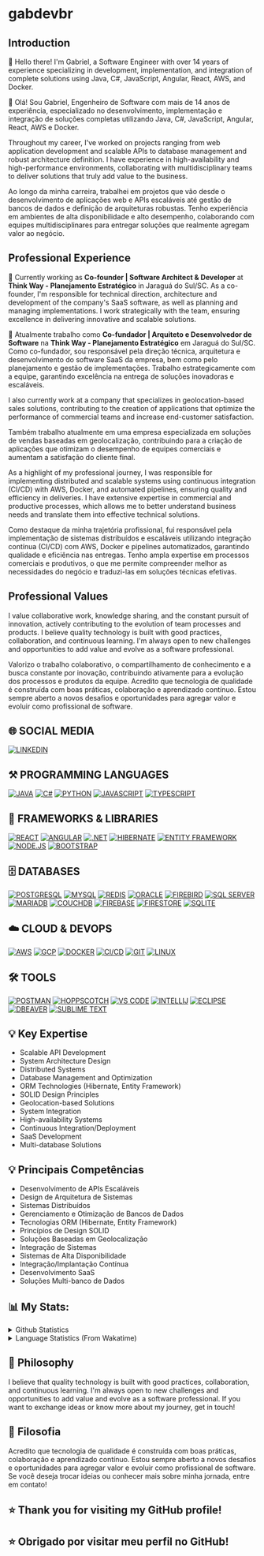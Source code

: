 # gabdevbr

## Introduction

👋 Hello there! I'm Gabriel, a Software Engineer with over 14 years of experience specializing in development, implementation, and integration of complete solutions using Java, C#, JavaScript, Angular, React, AWS, and Docker.

👋 Olá! Sou Gabriel, Engenheiro de Software com mais de 14 anos de experiência, especializado no desenvolvimento, implementação e integração de soluções completas utilizando Java, C#, JavaScript, Angular, React, AWS e Docker.

Throughout my career, I've worked on projects ranging from web application development and scalable APIs to database management and robust architecture definition. I have experience in high-availability and high-performance environments, collaborating with multidisciplinary teams to deliver solutions that truly add value to the business.

Ao longo da minha carreira, trabalhei em projetos que vão desde o desenvolvimento de aplicações web e APIs escaláveis até gestão de bancos de dados e definição de arquiteturas robustas. Tenho experiência em ambientes de alta disponibilidade e alto desempenho, colaborando com equipes multidisciplinares para entregar soluções que realmente agregam valor ao negócio.

## Professional Experience

💼 Currently working as **Co-founder | Software Architect & Developer** at **Think Way - Planejamento Estratégico** in Jaraguá do Sul/SC. As a co-founder, I'm responsible for technical direction, architecture and development of the company's SaaS software, as well as planning and managing implementations. I work strategically with the team, ensuring excellence in delivering innovative and scalable solutions.

💼 Atualmente trabalho como **Co-fundador | Arquiteto e Desenvolvedor de Software** na **Think Way - Planejamento Estratégico** em Jaraguá do Sul/SC. Como co-fundador, sou responsável pela direção técnica, arquitetura e desenvolvimento do software SaaS da empresa, bem como pelo planejamento e gestão de implementações. Trabalho estrategicamente com a equipe, garantindo excelência na entrega de soluções inovadoras e escaláveis.

I also currently work at a company that specializes in geolocation-based sales solutions, contributing to the creation of applications that optimize the performance of commercial teams and increase end-customer satisfaction.

Também trabalho atualmente em uma empresa especializada em soluções de vendas baseadas em geolocalização, contribuindo para a criação de aplicações que otimizam o desempenho de equipes comerciais e aumentam a satisfação do cliente final.

As a highlight of my professional journey, I was responsible for implementing distributed and scalable systems using continuous integration (CI/CD) with AWS, Docker, and automated pipelines, ensuring quality and efficiency in deliveries. I have extensive expertise in commercial and productive processes, which allows me to better understand business needs and translate them into effective technical solutions.

Como destaque da minha trajetória profissional, fui responsável pela implementação de sistemas distribuídos e escaláveis utilizando integração contínua (CI/CD) com AWS, Docker e pipelines automatizados, garantindo qualidade e eficiência nas entregas. Tenho ampla expertise em processos comerciais e produtivos, o que me permite compreender melhor as necessidades do negócio e traduzi-las em soluções técnicas efetivas.

## Professional Values

I value collaborative work, knowledge sharing, and the constant pursuit of innovation, actively contributing to the evolution of team processes and products. I believe quality technology is built with good practices, collaboration, and continuous learning. I'm always open to new challenges and opportunities to add value and evolve as a software professional.

Valorizo o trabalho colaborativo, o compartilhamento de conhecimento e a busca constante por inovação, contribuindo ativamente para a evolução dos processos e produtos da equipe. Acredito que tecnologia de qualidade é construída com boas práticas, colaboração e aprendizado contínuo. Estou sempre aberto a novos desafios e oportunidades para agregar valor e evoluir como profissional de software.

## 🌐 SOCIAL MEDIA

[![LINKEDIN](https://img.shields.io/badge/-LINKEDIN-0077B5?style=for-the-badge&logo=linkedin&logoColor=white)](https://linkedin.com/in/gabrielts7)

## ⚒️ PROGRAMMING LANGUAGES

[![JAVA](https://img.shields.io/badge/-JAVA-ED8B00?style=for-the-badge&logo=java&logoColor=white)](https://www.java.com/)
[![C#](https://img.shields.io/badge/-C%23-239120?style=for-the-badge&logo=c-sharp&logoColor=white)](https://docs.microsoft.com/en-us/dotnet/csharp/)
[![PYTHON](https://img.shields.io/badge/-PYTHON-3776AB?style=for-the-badge&logo=python&logoColor=white)](https://www.python.org/)
[![JAVASCRIPT](https://img.shields.io/badge/-JAVASCRIPT-F7DF1E?style=for-the-badge&logo=javascript&logoColor=black)](https://developer.mozilla.org/en-US/docs/Web/JavaScript)
[![TYPESCRIPT](https://img.shields.io/badge/-TYPESCRIPT-3178C6?style=for-the-badge&logo=typescript&logoColor=white)](https://www.typescriptlang.org/)

## 🧩 FRAMEWORKS & LIBRARIES

[![REACT](https://img.shields.io/badge/-REACT-61DAFB?style=for-the-badge&logo=react&logoColor=black)](https://reactjs.org/)
[![ANGULAR](https://img.shields.io/badge/-ANGULAR-DD0031?style=for-the-badge&logo=angular&logoColor=white)](https://angular.io/)
[![.NET](https://img.shields.io/badge/-.NET-512BD4?style=for-the-badge&logo=.net&logoColor=white)](https://dotnet.microsoft.com/)
[![HIBERNATE](https://img.shields.io/badge/-HIBERNATE-59666C?style=for-the-badge&logo=hibernate&logoColor=white)](https://hibernate.org/)
[![ENTITY FRAMEWORK](https://img.shields.io/badge/-ENTITY%20FRAMEWORK-512BD4?style=for-the-badge&logo=.net&logoColor=white)](https://docs.microsoft.com/en-us/ef/)
[![NODE.JS](https://img.shields.io/badge/-NODE.JS-339933?style=for-the-badge&logo=node.js&logoColor=white)](https://nodejs.org/)
[![BOOTSTRAP](https://img.shields.io/badge/-BOOTSTRAP-7952B3?style=for-the-badge&logo=bootstrap&logoColor=white)](https://getbootstrap.com/)

## 🗄️ DATABASES

[![POSTGRESQL](https://img.shields.io/badge/-POSTGRESQL-336791?style=for-the-badge&logo=postgresql&logoColor=white)](https://www.postgresql.org/)
[![MYSQL](https://img.shields.io/badge/-MYSQL-4479A1?style=for-the-badge&logo=mysql&logoColor=white)](https://www.mysql.com/)
[![REDIS](https://img.shields.io/badge/-REDIS-DC382D?style=for-the-badge&logo=redis&logoColor=white)](https://redis.io/)
[![ORACLE](https://img.shields.io/badge/-ORACLE-F80000?style=for-the-badge&logo=oracle&logoColor=white)](https://www.oracle.com/database/)
[![FIREBIRD](https://img.shields.io/badge/-FIREBIRD-F25822?style=for-the-badge&logo=firebird&logoColor=white)](https://firebirdsql.org/)
[![SQL SERVER](https://img.shields.io/badge/-SQL%20SERVER-CC2927?style=for-the-badge&logo=microsoft-sql-server&logoColor=white)](https://www.microsoft.com/en-us/sql-server)
[![MARIADB](https://img.shields.io/badge/-MARIADB-003545?style=for-the-badge&logo=mariadb&logoColor=white)](https://mariadb.org/)
[![COUCHDB](https://img.shields.io/badge/-COUCHDB-E42528?style=for-the-badge&logo=apache-couchdb&logoColor=white)](https://couchdb.apache.org/)
[![FIREBASE](https://img.shields.io/badge/-FIREBASE-FFCA28?style=for-the-badge&logo=firebase&logoColor=black)](https://firebase.google.com/)
[![FIRESTORE](https://img.shields.io/badge/-FIRESTORE-FFCA28?style=for-the-badge&logo=firebase&logoColor=black)](https://firebase.google.com/products/firestore)
[![SQLITE](https://img.shields.io/badge/-SQLITE-003B57?style=for-the-badge&logo=sqlite&logoColor=white)](https://www.sqlite.org/)

## ☁️ CLOUD & DEVOPS

[![AWS](https://img.shields.io/badge/-AWS-232F3E?style=for-the-badge&logo=amazon-aws&logoColor=white)](https://aws.amazon.com/)
[![GCP](https://img.shields.io/badge/-GCP-4285F4?style=for-the-badge&logo=google-cloud&logoColor=white)](https://cloud.google.com/)
[![DOCKER](https://img.shields.io/badge/-DOCKER-2496ED?style=for-the-badge&logo=docker&logoColor=white)](https://www.docker.com/)
[![CI/CD](https://img.shields.io/badge/-CI%2FCD-4A154B?style=for-the-badge&logo=github-actions&logoColor=white)](https://github.com/features/actions)
[![GIT](https://img.shields.io/badge/-GIT-F05032?style=for-the-badge&logo=git&logoColor=white)](https://git-scm.com/)
[![LINUX](https://img.shields.io/badge/-LINUX-FCC624?style=for-the-badge&logo=linux&logoColor=black)](https://www.linux.org/)

## 🛠️ TOOLS

[![POSTMAN](https://img.shields.io/badge/-POSTMAN-FF6C37?style=for-the-badge&logo=postman&logoColor=white)](https://www.postman.com/)
[![HOPPSCOTCH](https://img.shields.io/badge/-HOPPSCOTCH-31C48D?style=for-the-badge&logo=hoppscotch&logoColor=white)](https://hoppscotch.io/)
[![VS CODE](https://img.shields.io/badge/-VS%20CODE-007ACC?style=for-the-badge&logo=visual-studio-code&logoColor=white)](https://code.visualstudio.com/)
[![INTELLIJ](https://img.shields.io/badge/-INTELLIJ-000000?style=for-the-badge&logo=intellij-idea&logoColor=white)](https://www.jetbrains.com/idea/)
[![ECLIPSE](https://img.shields.io/badge/-ECLIPSE-2C2255?style=for-the-badge&logo=eclipse&logoColor=white)](https://www.eclipse.org/)
[![DBEAVER](https://img.shields.io/badge/-DBEAVER-4D4D4D?style=for-the-badge&logo=dbeaver&logoColor=white)](https://dbeaver.io/)
[![SUBLIME TEXT](https://img.shields.io/badge/-SUBLIME-FF9800?style=for-the-badge&logo=sublime-text&logoColor=white)](https://www.sublimetext.com/)

## 💡 Key Expertise

- Scalable API Development
- System Architecture Design
- Distributed Systems
- Database Management and Optimization
- ORM Technologies (Hibernate, Entity Framework)
- SOLID Design Principles
- Geolocation-based Solutions
- System Integration
- High-availability Systems
- Continuous Integration/Deployment
- SaaS Development
- Multi-database Solutions

## 💡 Principais Competências

- Desenvolvimento de APIs Escaláveis
- Design de Arquitetura de Sistemas
- Sistemas Distribuídos
- Gerenciamento e Otimização de Bancos de Dados
- Tecnologias ORM (Hibernate, Entity Framework)
- Princípios de Design SOLID
- Soluções Baseadas em Geolocalização
- Integração de Sistemas
- Sistemas de Alta Disponibilidade
- Integração/Implantação Contínua
- Desenvolvimento SaaS
- Soluções Multi-banco de Dados

## 📊 My Stats:

<details>
  <summary>Github Statistics</summary>
  <img src="https://github-readme-stats.vercel.app/api?username=gabdevbr&show_icons=true&theme=dark" alt="Github Stats" />
</details>

<details>
  <summary>Language Statistics (From Wakatime)</summary>
  <img src="https://github-readme-stats.vercel.app/api/wakatime?username=gabdevbr&theme=dark" alt="Wakatime Stats" />
</details>

## 🔄 Philosophy

I believe that quality technology is built with good practices, collaboration, and continuous learning. I'm always open to new challenges and opportunities to add value and evolve as a software professional. If you want to exchange ideas or know more about my journey, get in touch!

## 🔄 Filosofia

Acredito que tecnologia de qualidade é construída com boas práticas, colaboração e aprendizado contínuo. Estou sempre aberto a novos desafios e oportunidades para agregar valor e evoluir como profissional de software. Se você deseja trocar ideias ou conhecer mais sobre minha jornada, entre em contato!

## ⭐ Thank you for visiting my GitHub profile!

## ⭐ Obrigado por visitar meu perfil no GitHub!

<!-- Last updated: 2025-06-23 23:48:33 -->

